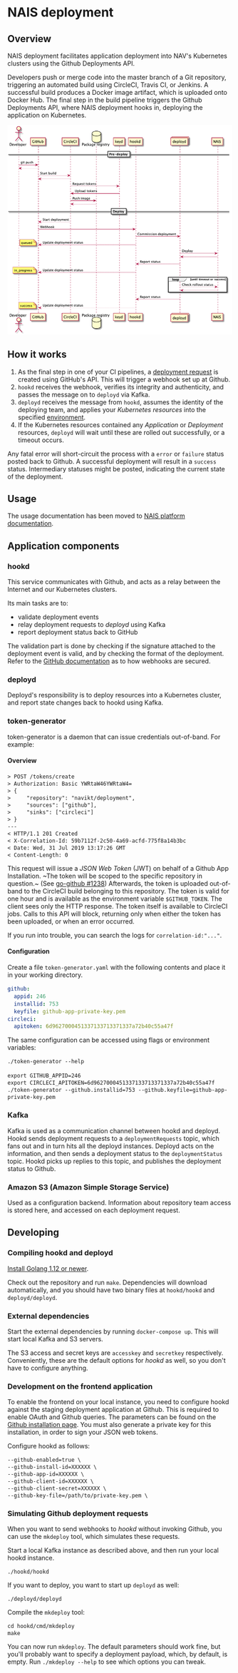# NAIS deployment

## Overview
NAIS deployment facilitates application deployment into NAV's Kubernetes clusters using the Github Deployments API.

Developers push or merge code into the master branch of a Git repository, triggering an automated build using CircleCI, Travis CI, or Jenkins.
A successful build produces a Docker image artifact, which is uploaded onto Docker Hub.
The final step in the build pipeline triggers the Github Deployments API, where NAIS deployment hooks in, deploying the application on Kubernetes.

![Sequence diagram of deployment components](doc/sequence.png)

## How it works
1. As the final step in one of your CI pipelines, a [deployment request](https://developer.github.com/v3/repos/deployments/#create-a-deployment) is created using GitHub's API. This will trigger a webhook set up at Github.
2. `hookd` receives the webhook, verifies its integrity and authenticity, and passes the message on to `deployd` via Kafka.
3. `deployd` receives the message from `hookd`, assumes the identity of the deploying team, and applies your _Kubernetes resources_ into the specified [environment](#environment).
4. If the Kubernetes resources contained any _Application_ or _Deployment_ resources, `deployd` will wait until these are rolled out successfully, or a timeout occurs.

Any fatal error will short-circuit the process with a `error` or `failure` status posted back to Github. A successful deployment will result in a `success` status.
Intermediary statuses might be posted, indicating the current state of the deployment.

## Usage

The usage documentation has been moved to [NAIS platform documentation](https://github.com/nais/doc/tree/master/content/deploy).

## Application components

### hookd
This service communicates with Github, and acts as a relay between the Internet and our Kubernetes clusters.

Its main tasks are to:
* validate deployment events
* relay deployment requests to _deployd_ using Kafka
* report deployment status back to GitHub

The validation part is done by checking if the signature attached to the deployment event is valid, and by checking the format of the deployment.
Refer to the [GitHub documentation](https://developer.github.com/webhooks/securing/) as to how webhooks are secured.

### deployd
Deployd's responsibility is to deploy resources into a Kubernetes cluster, and report state changes back to hookd using Kafka.

### token-generator
token-generator is a daemon that can issue credentials out-of-band. For example:

#### Overview
```
> POST /tokens/create
> Authorization: Basic YWRtaW46YWRtaW4=
> {
>     "repository": "navikt/deployment",
>     "sources": ["github"],
>     "sinks": ["circleci"]
> }
---
< HTTP/1.1 201 Created
< X-Correlation-Id: 59b7112f-2c50-4a69-acfd-775f8a14b3bc
< Date: Wed, 31 Jul 2019 13:17:26 GMT
< Content-Length: 0
```

This request will issue a _JSON Web Token_ (JWT) on behalf of a Github App Installation.
~The token will be scoped to the specific repository in question.~
(See [go-github #1238](https://github.com/google/go-github/pull/1238))
Afterwards, the token is uploaded out-of-band to the CircleCI build belonging to this repository.
The token is valid for one hour and is available as the environment variable `$GITHUB_TOKEN`.
The client sees only the HTTP response. The token itself is available to CircleCI jobs.
Calls to this API will block, returning only when either the token has been uploaded,
or when an error occurred.

If you run into trouble, you can search the logs for `correlation-id:"..."`.

#### Configuration

Create a file `token-generator.yaml` with the following contents and place it in your working directory.

```yaml
github:
  appid: 246
  installid: 753
  keyfile: github-app-private-key.pem
circleci:
  apitoken: 6d9627000451337133713371337a72b40c55a47f
```

The same configuration can be accessed using flags or environment variables:

```
./token-generator --help

export GITHUB_APPID=246
export CIRCLECI_APITOKEN=6d9627000451337133713371337a72b40c55a47f
./token-generator --github.installid=753 --github.keyfile=github-app-private-key.pem
```

### Kafka
Kafka is used as a communication channel between hookd and deployd. Hookd sends deployment requests to a `deploymentRequests` topic, which fans out
and in turn hits all the deployd instances. Deployd acts on the information, and then sends a deployment status to the `deploymentStatus` topic.
Hookd picks up replies to this topic, and publishes the deployment status to Github.

### Amazon S3 (Amazon Simple Storage Service)
Used as a configuration backend. Information about repository team access is stored here, and accessed on each deployment request.


## Developing

### Compiling hookd and deployd
[Install Golang 1.12 or newer](https://golang.org/doc/install).

Check out the repository and run `make`. Dependencies will download automatically, and you should have two binary files at `hookd/hookd` and `deployd/deployd`.

### External dependencies
Start the external dependencies by running `docker-compose up`. This will start local Kafka and S3 servers.

The S3 access and secret keys are `accesskey` and `secretkey` respectively. Conveniently, these are
the default options for _hookd_ as well, so you don't have to configure anything.

### Development on the frontend application
To enable the frontend on your local instance, you need to configure hookd against the staging deployment application at Github.
This is required to enable OAuth and Github queries.
The parameters can be found on the [Github installation page](https://github.com/organizations/navikt/settings/installations/).
You must also generate a private key for this installation, in order to sign your JSON web tokens.

Configure hookd as follows:

```
--github-enabled=true \
--github-install-id=XXXXXX \
--github-app-id=XXXXXX \
--github-client-id=XXXXXX \
--github-client-secret=XXXXXX \
--github-key-file=/path/to/private-key.pem \
```

### Simulating Github deployment requests
When you want to send webhooks to _hookd_ without invoking Github, you can use the `mkdeploy` tool, which simulates these requests.

Start a local Kafka instance as described above, and then run your local hookd instance.
```
./hookd/hookd
```

If you want to deploy, you want to start up `deployd` as well:
```
./deployd/deployd
```

Compile the `mkdeploy` tool:
```
cd hookd/cmd/mkdeploy
make
```

You can now run `mkdeploy`. The default parameters should work fine, but you'll probably want to specify a deployment payload, which, by default, is empty.
Run `./mkdeploy --help` to see which options you can tweak.
